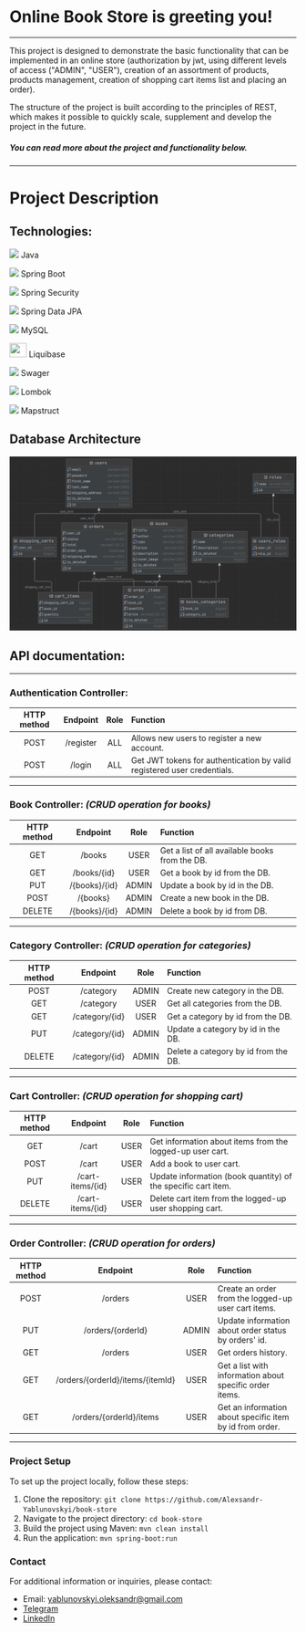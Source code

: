 # Online Book Store is greeting you!

---

This project is designed to demonstrate the basic functionality that can be implemented in an online store
(authorization by jwt, using different levels of access ("ADMIN", "USER"), creation of an assortment of products,
products management, creation of shopping cart items list and placing an order). 

The structure of the project is built according to the principles of REST, 
which makes it possible to quickly scale, supplement and develop the project in the future.

##### You can read more about the project and functionality below.

---

# Project Description

## Technologies:

<img src="https://encrypted-tbn0.gstatic.com/images?q=tbn:ANd9GcSZqRFNAis0vxGXeQDFA2thujnilvYO8eqTKDX5QgJ5APGtLTNQu0-d6rTkb8oSWOdyRyY&usqp=CAU" width="25"/> Java

<img src="https://encrypted-tbn0.gstatic.com/images?q=tbn:ANd9GcQwsq-7f5BWyog4cdeT1sQaYLVzhJ0o37Up8TjHvVU08WUgfyyMMRMHTVwJ5XReSjyhZa0&usqp=CAU" width="25" /> Spring Boot

<img src="https://www.javacodegeeks.com/wp-content/uploads/2014/07/spring-security-project.png" width="25"/> Spring Security

<img src="https://www.baeldung.com/wp-content/uploads/2021/02/lsd-module-icon-1.png" width="25"/> Spring Data JPA

<img src="https://www.freepnglogos.com/uploads/logo-mysql-png/logo-mysql-mysql-logo-png-images-are-download-crazypng-21.png" width="25"/> MySQL

<img src="https://www.liquibase.org/wp-content/themes/liquibase/assets/img/cta-icon.svg" width="30" height="25"/> Liquibase </summary>

<img src="https://oddblogger.com/wp-content/uploads/2021/03/swagger-logo-2.png" width="25"/> Swager

<img src="https://user-images.githubusercontent.com/1204509/79262490-b2012a80-7e91-11ea-82fa-e791f8b4d177.jpg" width="25"/> Lombok

<img src="https://1.bp.blogspot.com/-C5lGqSQuCic/WX39mN-OhdI/AAAAAAAAALU/qUZQdUPTvmInwGSKAYfcZ-QA_PXxhXCXwCLcBGAs/s1600/mapstruct.png" width="25"/> Mapstruct


## Database Architecture

![Database Architecture](https://github.com/Alexsandr-Yablunovskyi/book-store/blob/master/db_architecture.png)

## API documentation:
---

### **Authentication Controller:**

| **HTTP method** | **Endpoint**  | **Role** | **Function** |
|:----------------:|:--------------:|:--------:|:-------------|
| POST | /register | ALL | Allows new users to register a new account. |
| POST | /login | ALL | Get JWT tokens for authentication by valid registered user credentials.   |

---

### **Book Controller:** _(CRUD operation for books)_

| **HTTP method** | **Endpoint**  | **Role** | **Function**                       |
|:---------------:|:-------------:|:--------:|:-----------------------------------|
|       GET       |    /books     |   USER   | Get a list of all available books from the DB.     |
|       GET       |  /books/{id}  |   USER   | Get a book by id from the DB.  |
|       PUT       | /{books}/{id} |  ADMIN   | Update a book by id in the DB. |
|      POST       |   /{books}    |  ADMIN   | Create a new book in the DB.   |
|     DELETE      | /{books}/{id} |  ADMIN   | Delete a book by id from DB.   |

---

### **Category Controller:** _(CRUD operation for categories)_

| **HTTP method** |   **Endpoint**    | **Role** | **Function**                         |
|:--------------:|:-----------------:|:--------:|:--------------------------------------|
|      POST      |     /category     |  ADMIN   | Create new category in the DB.        |
|       GET      |     /category     |   USER   | Get all categories from the DB.       |
|       GET      |  /category/{id}   |   USER   | Get a category by id from the DB.       |
|       PUT      |  /category/{id}   |  ADMIN   | Update a category by id in the DB.    |
|    DELETE      |  /category/{id}   |  ADMIN   | Delete a category by id from the DB.     |

---

### **Cart Controller:** _(CRUD operation for shopping cart)_

| **HTTP method** |    **Endpoint**     | **Role** | **Function**                                   |
|:---------------:|:-------------------:|:--------:|:-----------------------------------------------|
|       GET       |        /cart        |   USER   | Get information about items from the logged-up user cart.  |
|      POST       |        /cart        |   USER   | Add a book to user cart.                   |
|       PUT       |  /cart-items/{id}   |   USER   | Update information (book quantity) of the specific cart item. |
|     DELETE      |  /cart-items/{id}   |   USER   | Delete cart item from the logged-up user shopping cart.           |


---

### **Order Controller:** _(CRUD operation for orders)_

| **HTTP method** |           **Endpoint**          | **Role** | **Function**                         |
|:--------------:|:--------------------------------:|:--------:|:-------------------------------------|
|      POST      |             /orders              |   USER   | Create an order from the logged-up user cart items.        |
|       PUT      |        /orders/{orderId}         |  ADMIN   | Update information about order status by orders' id. |
|       GET      |             /orders              |   USER   | Get orders history.                   |
|       GET      | /orders/{orderId}/items/{itemId} |   USER   | Get a list with information about specific order items.                 |
|       GET      |     /orders/{orderId}/items      |   USER   | Get an information about specific item by id from order.            |

---

### Project Setup

To set up the project locally, follow these steps:
1. Clone the repository: `git clone https://github.com/Alexsandr-Yablunovskyi/book-store`
2. Navigate to the project directory: `cd book-store`
3. Build the project using Maven: `mvn clean install`
4. Run the application: `mvn spring-boot:run`
   
### Contact

For additional information or inquiries, please contact:
- Email: yablunovskyi.oleksandr@gmail.com
- [Telegram](https://t.me/Alexander_Yablunovskyi)
- [LinkedIn](https://www.linkedin.com/in/oleksandr-yablunovskyi-09b376299/)
